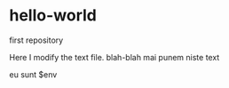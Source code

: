 # hello-world
first repository

Here I modify the text file.
blah-blah
mai punem niste text

eu sunt $env
